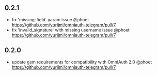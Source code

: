 ## 0.2.1

* fix 'missing-field' param issue @phoet https://github.com/yurijmi/omniauth-telegram/pull/7
* fix 'invalid_signature' with missing username issue @phoet https://github.com/yurijmi/omniauth-telegram/pull/7

## 0.2.0

* update gem requirements for compatibility with OmniAuth 2.0 @phoet https://github.com/yurijmi/omniauth-telegram/pull/7
